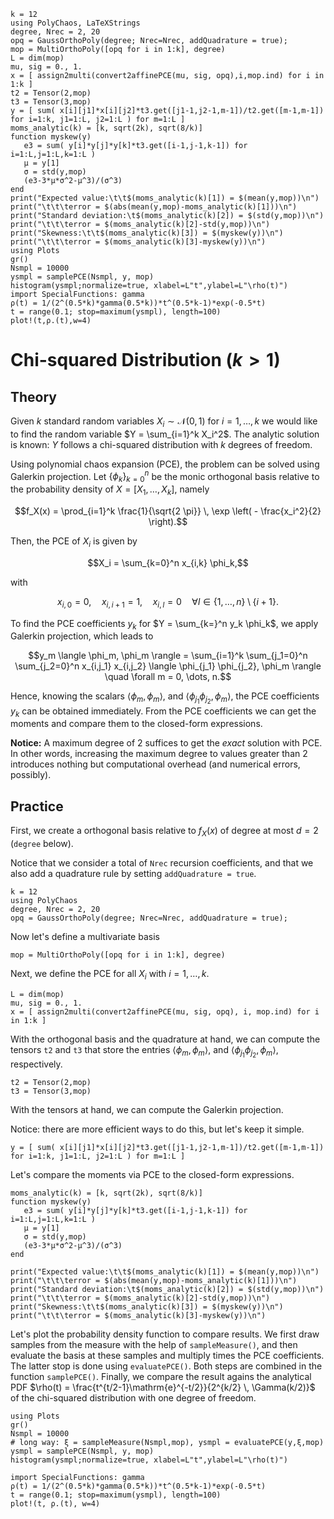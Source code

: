 ```@setup mysetup
k = 12
using PolyChaos, LaTeXStrings
degree, Nrec = 2, 20
opq = GaussOrthoPoly(degree; Nrec=Nrec, addQuadrature = true);
mop = MultiOrthoPoly([opq for i in 1:k], degree)
L = dim(mop)
mu, sig = 0., 1.
x = [ assign2multi(convert2affinePCE(mu, sig, opq),i,mop.ind) for i in 1:k ]
t2 = Tensor(2,mop)
t3 = Tensor(3,mop)
y = [ sum( x[i][j1]*x[i][j2]*t3.get([j1-1,j2-1,m-1])/t2.get([m-1,m-1])  for i=1:k, j1=1:L, j2=1:L ) for m=1:L ]
moms_analytic(k) = [k, sqrt(2k), sqrt(8/k)]
function myskew(y)
   e3 = sum( y[i]*y[j]*y[k]*t3.get([i-1,j-1,k-1]) for i=1:L,j=1:L,k=1:L )
   μ = y[1]
   σ = std(y,mop)
   (e3-3*μ*σ^2-μ^3)/(σ^3)
end
print("Expected value:\t\t$(moms_analytic(k)[1]) = $(mean(y,mop))\n")
print("\t\t\terror = $(abs(mean(y,mop)-moms_analytic(k)[1]))\n")
print("Standard deviation:\t$(moms_analytic(k)[2]) = $(std(y,mop))\n")
print("\t\t\terror = $(moms_analytic(k)[2]-std(y,mop))\n")
print("Skewness:\t\t$(moms_analytic(k)[3]) = $(myskew(y))\n")
print("\t\t\terror = $(moms_analytic(k)[3]-myskew(y))\n")
using Plots
gr()
Nsmpl = 10000
ysmpl = samplePCE(Nsmpl, y, mop)
histogram(ysmpl;normalize=true, xlabel=L"t",ylabel=L"\rho(t)")
import SpecialFunctions: gamma
ρ(t) = 1/(2^(0.5*k)*gamma(0.5*k))*t^(0.5*k-1)*exp(-0.5*t)
t = range(0.1; stop=maximum(ysmpl), length=100)
plot!(t,ρ.(t),w=4)
```

# Chi-squared Distribution ($k>1$)


## Theory
Given $k$ standard random variables $X_i \sim \mathcal{N}(0,1)$ for $i=1,\dots,k$ we would like to find the random variable $Y = \sum_{i=1}^k X_i^2$.
The analytic solution is known: $Y$ follows a chi-squared distribution with $k$ degrees of freedom.

Using polynomial chaos expansion (PCE), the problem can be solved using Galerkin projection.
Let $\{\phi_k \}_{k=0}^{n}$ be the monic orthogonal basis relative to the probability density of $X = [X_1, \dots, X_k]$, namely
```math
f_X(x) =  \prod_{i=1}^k \frac{1}{\sqrt{2 \pi}} \, \exp \left( - \frac{x_i^2}{2} \right).
```
Then, the PCE of $X_i$ is given by
```math
X_i = \sum_{k=0}^n x_{i,k} \phi_k,
```
with
```math
x_{i,0} = 0, \quad x_{i,i+1} = 1, \quad x_{i,l} = 0 \quad \forall l \in \{1,\dots,n\} \setminus \{i+1\}.
```
To find the PCE coefficients $y_k$ for $Y = \sum_{k=}^n y_k \phi_k$, we apply Galerkin projection, which leads to
```math
y_m \langle \phi_m, \phi_m \rangle = \sum_{i=1}^k \sum_{j_1=0}^n \sum_{j_2=0}^n x_{i,j_1} x_{i,j_2} \langle \phi_{j_1} \phi_{j_2}, \phi_m \rangle \quad \forall m = 0, \dots, n.
```
Hence, knowing the scalars $\langle \phi_m, \phi_m \rangle$, and $\langle \phi_{j_1} \phi_{j_2}, \phi_m \rangle$, the PCE coefficients $y_k$ can be obtained immediately.
From the PCE coefficients we can get the moments and compare them to the closed-form expressions.

__Notice:__ A maximum degree of 2 suffices to get the *exact* solution with PCE.
In other words, increasing the maximum degree to values greater than 2 introduces nothing but computational overhead (and numerical errors, possibly).


## Practice
First, we create a orthogonal basis relative to $f_X(x)$ of degree at most $d=2$ (`degree` below).

Notice that we consider a total of `Nrec` recursion coefficients, and that we also add a quadrature rule by setting `addQuadrature = true`.


```@example mysetup
k = 12
using PolyChaos
degree, Nrec = 2, 20
opq = GaussOrthoPoly(degree; Nrec=Nrec, addQuadrature = true);
```

Now let's define a multivariate basis

```@example mysetup
mop = MultiOrthoPoly([opq for i in 1:k], degree)
```

Next, we define the PCE for all $X_i$ with $i = 1, \dots, k$.


```@example mysetup
L = dim(mop)
mu, sig = 0., 1.
x = [ assign2multi(convert2affinePCE(mu, sig, opq), i, mop.ind) for i in 1:k ]
```

With the orthogonal basis and the quadrature at hand, we can compute the tensors `t2` and `t3` that store the entries $\langle \phi_m, \phi_m \rangle$, and $\langle \phi_{j_1} \phi_{j_2}, \phi_m \rangle$, respectively.


```@example mysetup
t2 = Tensor(2,mop)
t3 = Tensor(3,mop)
```

With the tensors at hand, we can compute the Galerkin projection.

Notice: there are more efficient ways to do this, but let's keep it simple.


```@example mysetup
y = [ sum( x[i][j1]*x[i][j2]*t3.get([j1-1,j2-1,m-1])/t2.get([m-1,m-1])  for i=1:k, j1=1:L, j2=1:L ) for m=1:L ]
```

Let's compare the moments via PCE to the closed-form expressions.


```@example mysetup
moms_analytic(k) = [k, sqrt(2k), sqrt(8/k)]
function myskew(y)
   e3 = sum( y[i]*y[j]*y[k]*t3.get([i-1,j-1,k-1]) for i=1:L,j=1:L,k=1:L )
   μ = y[1]
   σ = std(y,mop)
   (e3-3*μ*σ^2-μ^3)/(σ^3)
end

print("Expected value:\t\t$(moms_analytic(k)[1]) = $(mean(y,mop))\n")
print("\t\t\terror = $(abs(mean(y,mop)-moms_analytic(k)[1]))\n")
print("Standard deviation:\t$(moms_analytic(k)[2]) = $(std(y,mop))\n")
print("\t\t\terror = $(moms_analytic(k)[2]-std(y,mop))\n")
print("Skewness:\t\t$(moms_analytic(k)[3]) = $(myskew(y))\n")
print("\t\t\terror = $(moms_analytic(k)[3]-myskew(y))\n")

```

Let's plot the probability density function to compare results.
We first draw samples from the measure with the help of `sampleMeasure()`, and then evaluate the basis at these samples and multiply times the PCE coefficients.
The latter stop is done using `evaluatePCE()`.
Both steps are combined in the function `samplePCE()`.
Finally, we compare the result agains the analytical PDF $\rho(t) = \frac{t^{t/2-1}\mathrm{e}^{-t/2}}{2^{k/2} \, \Gamma(k/2)}$ of the chi-squared distribution with one degree of freedom.


```@example mysetup
using Plots
gr()
Nsmpl = 10000
# long way: ξ = sampleMeasure(Nsmpl,mop), ysmpl = evaluatePCE(y,ξ,mop)
ysmpl = samplePCE(Nsmpl, y, mop)
histogram(ysmpl;normalize=true, xlabel=L"t",ylabel=L"\rho(t)")

import SpecialFunctions: gamma
ρ(t) = 1/(2^(0.5*k)*gamma(0.5*k))*t^(0.5*k-1)*exp(-0.5*t)
t = range(0.1; stop=maximum(ysmpl), length=100)
plot!(t, ρ.(t), w=4)
```
